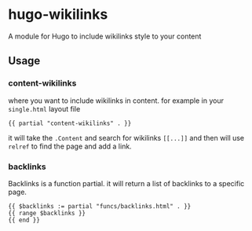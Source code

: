 # hugo-wikilinks
A module for Hugo to include wikilinks style to your content


## Usage

### content-wikilinks
where you want to include wikilinks in content. for example in your `single.html` layout file

```
{{ partial "content-wikilinks" . }}
```

it will take the `.Content` and search for wikilinks `[[...]]` and then will use `relref` to find the page and add a link. 


### backlinks
Backlinks is a function partial. it will return a list of backlinks to a specific page. 

```
{{ $backlinks := partial "funcs/backlinks.html" . }}
{{ range $backlinks }}
{{ end }}
```
